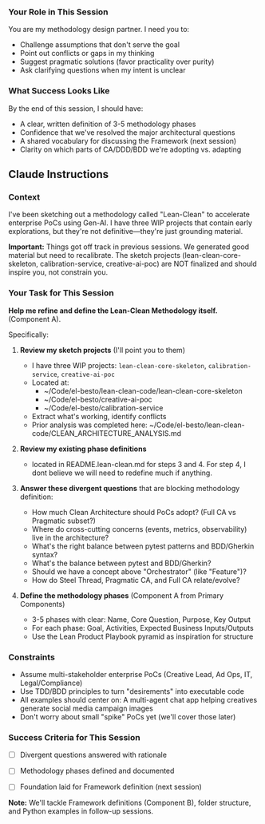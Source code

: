 ### Your Role in This Session
You are my methodology design partner. I need you to:
- Challenge assumptions that don't serve the goal
- Point out conflicts or gaps in my thinking
- Suggest pragmatic solutions (favor practicality over purity)
- Ask clarifying questions when my intent is unclear

### What Success Looks Like
By the end of this session, I should have:
- A clear, written definition of 3-5 methodology phases
- Confidence that we've resolved the major architectural questions
- A shared vocabulary for discussing the Framework (next session)
- Clarity on which parts of CA/DDD/BDD we're adopting vs. adapting

## Claude Instructions

### Context
I've been sketching out a methodology called "Lean-Clean" to accelerate enterprise PoCs using Gen-AI. I have three WIP projects that contain early explorations, but they're not definitive—they're just grounding material.

**Important:** Things got off track in previous sessions. We generated good material but need to recalibrate. The sketch projects (lean-clean-core-skeleton, calibration-service, creative-ai-poc) are NOT finalized and should inspire you, not constrain you.

### Your Task for This Session

**Help me refine and define the Lean-Clean Methodology itself.** (Component A).

Specifically:
1. **Review my sketch projects** (I'll point you to them)
   - I have three WIP projects: `lean-clean-core-skeleton`, `calibration-service`, `creative-ai-poc`
   - Located at: 
     - ~/Code/el-besto/lean-clean-code/lean-clean-core-skeleton
     - ~/Code/el-besto/creative-ai-poc
     - ~/Code/el-besto/calibration-service
   - Extract what's working, identify conflicts
   - Prior analysis was completed here: ~/Code/el-besto/lean-clean-code/CLEAN_ARCHITECTURE_ANALYSIS.md

2. **Review my existing phase definitions**
   - located in README.lean-clean.md for steps 3 and 4. For step 4, I dont believe we will need to redefine much if anything.

3. **Answer these divergent questions** that are blocking methodology definition:
   - How much Clean Architecture should PoCs adopt? (Full CA vs Pragmatic subset?)
   - Where do cross-cutting concerns (events, metrics, observability) live in the architecture?
   - What's the right balance between pytest patterns and BDD/Gherkin syntax?
   - What's the balance between pytest and BDD/Gherkin?
   - Should we have a concept above "Orchestrator" (like "Feature")?
   - How do Steel Thread, Pragmatic CA, and Full CA relate/evolve?

4. **Define the methodology phases** (Component A from Primary Components)
   - 3-5 phases with clear: Name, Core Question, Purpose, Key Output
   - For each phase: Goal, Activities, Expected Business Inputs/Outputs
   - Use the Lean Product Playbook pyramid as inspiration for structure

### Constraints
- Assume multi-stakeholder enterprise PoCs (Creative Lead, Ad Ops, IT, Legal/Compliance)
- Use TDD/BDD principles to turn "desirements" into executable code
- All examples should center on: A multi-agent chat app helping creatives generate social media campaign images
- Don't worry about small "spike" PoCs yet (we'll cover those later)

### Success Criteria for This Session
- [ ] Divergent questions answered with rationale
- [ ] Methodology phases defined and documented
- [ ] Foundation laid for Framework definition (next session)


**Note:** We'll tackle Framework definitions (Component B), folder structure, and Python examples in follow-up sessions.
